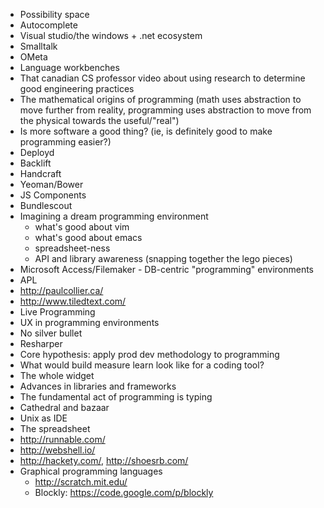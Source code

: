 - Possibility space
- Autocomplete
- Visual studio/the windows + .net ecosystem 
- Smalltalk
- OMeta
- Language workbenches
- That canadian CS professor video about using research to determine good engineering practices
- The mathematical origins of programming (math uses abstraction to move further from reality, programming uses abstraction to move from the physical towards the useful/"real")
- Is more software a good thing? (ie, is definitely good to make programming easier?)
- Deployd
- Backlift
- Handcraft
- Yeoman/Bower
- JS Components
- Bundlescout
- Imagining a dream programming environment
    - what's good about vim
    - what's good about emacs
    - spreadsheet-ness
    - API and library awareness (snapping together the lego pieces)
- Microsoft Access/Filemaker - DB-centric "programming" environments
- APL
- http://paulcollier.ca/
- http://www.tiledtext.com/
- Live Programming
- UX in programming environments
- No silver bullet
- Resharper
- Core hypothesis: apply prod dev methodology to programming
- What would build measure learn look like for a coding tool?
- The whole widget
- Advances in libraries and frameworks
- The fundamental act of programming is typing
- Cathedral and bazaar
- Unix as IDE 
- The spreadsheet
- http://runnable.com/
- http://webshell.io/
- http://hackety.com/, http://shoesrb.com/
- Graphical programming languages
    - http://scratch.mit.edu/
    - Blockly: https://code.google.com/p/blockly

